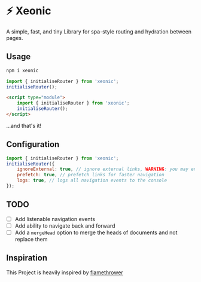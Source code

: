 # ⚡ Xeonic
A simple, fast, and tiny Library for spa-style routing and hydration between pages.

## Usage
```bash
npm i xeonic
```

```js
import { initialiseRouter } from 'xeonic';
initialiseRouter();
```

```html
<script type="module">
    import { initialiseRouter } from 'xeonic';
    initialiseRouter();
</script>
```

...and that's it!

## Configuration
```js
import { initialiseRouter } from 'xeonic';
initialiseRouter({
    ignoreExternal: true, // ignore external links, WARNING: you may encounter errors with CORS if this is disabled
    prefetch: true, // prefetch links for faster navigation
    logs: true, // logs all navigation events to the console
});
```

## TODO
- [ ] Add listenable navigation events
- [ ] Add ability to navigate back and forward
- [ ] Add a `mergeHead` option to merge the heads of documents and not replace them

## Inspiration
This Project is heavily inspired by [flamethrower](https://github.com/fireship-io/flamethrower)
